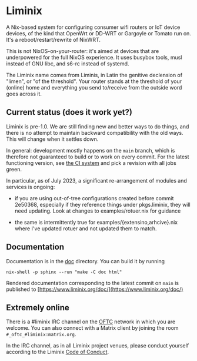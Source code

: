 # Liminix

A Nix-based system for configuring consumer wifi routers or IoT device
devices, of the kind that OpenWrt or DD-WRT or Gargoyle or Tomato run
on. It's a reboot/restart/rewrite of NixWRT.

This is not NixOS-on-your-router: it's aimed at devices that are
underpowered for the full NixOS experience. It uses busybox tools,
musl instead of GNU libc, and s6-rc instead of systemd.

The Liminix name comes from Liminis, in Latin the genitive declension
of "limen", or "of the threshold". Your router stands at the threshold
of your (online) home and everything you send to/receive from the
outside word goes across it.


## Current status (does it work yet?)

Liminix is pre-1.0. We are still finding new and better ways to do things,
and there is no attempt to maintain backward compatibility with the old
ways. This will change when it settles down.

In general: development mostly happens on the `main` branch, which is
therefore not guaranteed to build or to work on every commit. For the
latest functioning version, see [the CI system](https://build.liminix.org/jobset/liminix/build) and pick a
revision with all jobs green.

In particular, as of July 2023, a significant re-arrangement of
modules and services is ongoing:

* if you are using out-of-tree configurations created before commit
  2e50368, especially if they reference things under pkgs.liminix,
  they will need updating. Look at changes to examples/rotuer.nix
  for guidance

* the same is intermittently true for examples/{extensino,arhcive}.nix
  where I've updated rotuer and not updated them to match.


## Documentation

Documentation is in the [doc](doc/) directory. You can build it
by running

    nix-shell -p sphinx --run "make -C doc html"

Rendered documentation corresponding to the latest commit on `main`
is published to [https://www.liminix.org/doc/](https://www.liminix.org/doc/)


## Extremely online

There is a #liminix IRC channel on the [OFTC](https://www.oftc.net/)
network in which you are welcome. You can also connect with a Matrix
client by joining the room `#_oftc_#liminix:matrix.org`.

In the IRC channel, as in all Liminix project venues, please conduct yourself
according to the Liminix [Code of Conduct](CODE-OF-CONDUCT.md).
